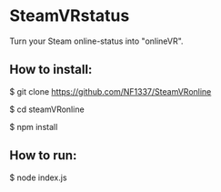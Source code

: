 # SteamVRstatus

Turn your Steam online-status into "onlineVR". 



## How to install:

$ git clone https://github.com/NF1337/SteamVRonline

$ cd steamVRonline

$ npm install


## How to run:


$ node index.js
